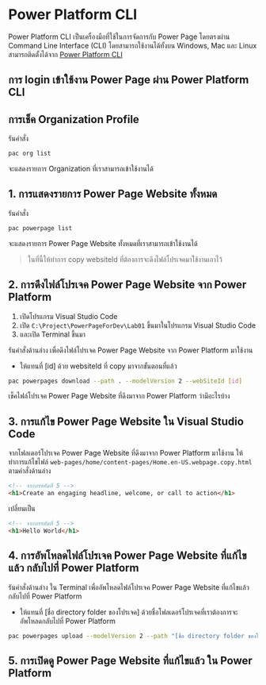 
# Power Platform CLI

Power Platform CLI เป็นเครื่องมือที่ใช้ในการจัดการกับ Power Page โดยตรงผ่าน Command Line Interface (CLI) โดยสามารถใช้งานได้ทั้งบน Windows, Mac และ Linux สามารถติดตั้งได้จาก [Power Platform CLI](https://docs.microsoft.com/en-us/powerapps/developer/data-platform/powerapps-cli) 

## การ login เข้าใช้งาน Power Page ผ่าน Power Platform CLI

## การเช็ค Organization Profile

รันคำสั่ง 

```bash
pac org list
```

จะแสดงรายการ Organization ที่เราสามารถเข้าใช้งานได้

## 1. การแสดงรายการ Power Page Website ทั้งหมด

รันคำสั่ง 

```bash
pac powerpage list
```

จะแสดงรายการ Power Page Website ทั้งหมดที่เราสามารถเข้าใช้งานได้

> ในที่นี้ให้ทำการ copy websiteId ที่ต้องการจะดึงไฟล์โปรเจคมาใช้งานเอาไว้

## 2. การดึงไฟล์โปรเจค Power Page Website จาก Power Platform 

1. เปิดโปรแกรม Visual Studio Code 
2. เปิด `C:\Project\PowerPageForDev\Lab01` ขึ้นมาในโปรแกรม Visual Studio Code
3. และเปิด Terminal ขึ้นมา

รันคำสั่งด้านล่าง เพื่อดึงไฟล์โปรเจค Power Page Website จาก Power Platform มาใช้งาน

- ให้แทนที่ [id] ด้วย websiteId ที่ copy มาจากขั้นตอนที่แล้ว

```bash
pac powerpages download --path . --modelVersion 2 --webSiteId [id]
```

เช็คไฟล์โปรเจค Power Page Website ที่ดึงมาจาก Power Platform ว่ามีอะไรบ้าง

## 3. การแก้ไข Power Page Website ใน Visual Studio Code

จากโฟลเดอร์โปรเจค Power Page Website ที่ดึงมาจาก Power Platform มาใช้งาน ให้ทำการแก้ไขไฟล์ `web-pages/home/content-pages/Home.en-US.webpage.copy.html` ตามคำสั่งด้านล่าง

```html
<!-- จากบรรทัดที่ 5 -->
<h1>Create an engaging headline, welcome, or call to action</h1>
```

เปลี่ยนเป็น

```html
<!-- จากบรรทัดที่ 5 -->
<h1>Hello World</h1>
```

## 4. การอัพโหลดไฟล์โปรเจค Power Page Website ที่แก้ไขแล้ว กลับไปที่ Power Platform

รันคำสั่งด้านล่าง ใน Terminal เพื่ออัพโหลดไฟล์โปรเจค Power Page Website ที่แก้ไขแล้ว กลับไปที่ Power Platform

- ให้แทนที่ [ชื่อ directory folder ของโปรเจค] ด้วยชื่อโฟลเดอร์โปรเจคที่เราต้องการจะอัพโหลดกลับไปที่ Power Platform

```bash
pac powerpages upload --modelVersion 2 --path "[ชื่อ directory folder ของโปรเจค]" 
```

## 5. การเปิดดู Power Page Website ที่แก้ไขแล้ว ใน Power Platform



